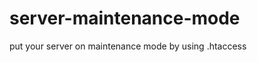 server-maintenance-mode
=======================

put your server on maintenance mode by using .htaccess

